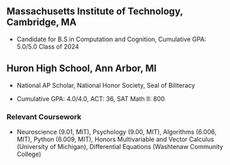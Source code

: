 ## Massachusetts Institute of Technology, Cambridge, MA
* Candidate for B.S in Computation and Cognition, Cumulative GPA: 5.0/5.0
Class of 2024

## Huron High School, Ann Arbor, MI
* National AP Scholar, National Honor Society, Seal of Biliteracy

* Cumulative GPA: 4.0/4.0, ACT: 36, SAT Math II: 800

### Relevant Coursework
* Neuroscience (9.01, MIT), Psychology (9.00, MIT), Algorithms (6.006, MIT), Python (6.009, MIT), Honors Multivariable and Vector Calculus (University of Michigan), Differential Equations (Washtenaw Community College)